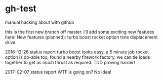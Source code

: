 # gh-test
manual hacking about with github

this is the first new branch off master. I'll add some exciting new features here!
New features (planned):
turbo boost
rocket option
time displacement drive

2016-12-26 status report
turbo boost looks easy, a 5 minute job
rocket option is do-able too, found a nearby firework factory. we can tie loads together to get as much thrust as required.
TDD proving harder!

2017-02-07 status report
WTF is going on? No idea!
